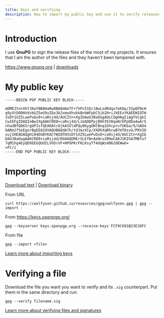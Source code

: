 ```yaml
---
title: Keys and verifying
description: How to import my public key and use it to verify releases
---
```


# Introduction
I use **GnuPG** to sign the release files of the most of my projects.
It ensures that I am the author of the files and they haven't been tampered with.

https://www.gnupg.org | [downloads](https://www.gnupg.org/download/index.html)


# My public key
```
-----BEGIN PGP PUBLIC KEY BLOCK-----

mDMEZtn+XhYJKwYBBAHaRw8BAQdAeTF+7VPv51D/iBwLodRdqo7eKQq/ISpQFNcH
q9yXtDO0HVdvbGZ5eG9uIDx3b2xmeXhvbkBnbWFpbC5jb20+iJkEExYKAEEWIQTH
3sDY1XZ5LwePuQv8+caRsj4d/AUCZtn+XgIbAwUJBaOagAULCQgHAgIiAgYVCgkI
CwIEFgIDAQIeBwIXgAAKCRD8+caRsj4d/LiGAQDPpjB9hfEV0qoNrEPpDDa4wAr5
nhadBfQ865rgUPIsfQEA0AtcOjkASVldPQy06ygOHlBnq1bhcprvfUKba/9/GAO4
OARm2f5eEgorBgEEAZdVAQUBAQdA7h/tdJmzXCp/XXDhXqRhcwB7mT0xvG/PRV3O
xujIHEADAQgHiH4EGBYKACYWIQTH3sDY1XZ5LwePuQv8+caRsj4d/AUCZtn+XgIb
DAUJBaOagAAKCRD8+caRsj4d/Kb0AQDRErSLEfW+AeNcu1RHwCA8JSKIhA7MBfu7
7qM1hg4EyQD9EEGQUdILVhDrVF+HPUPKrFKLKsyTf4dqWz4B62OEWwU=
=FC/i
-----END PGP PUBLIC KEY BLOCK-----
```

# Importing
[Download text](/resources/gpg/wolfyxon.txt) | [Download binary](/resources/gpg/wolfyxon.gpg)

From URL
```
curl https://wolfyxon.github.io/resources/gpg/wolfyxon.gpg | gpg --import -
```

From https://keys.openpgp.org/
```
gpg --keyserver keys.openpgp.org --receive-keys FCF9C691B23E1DFC
``` 

From file
```
gpg --import <file>
```

[Learn more about importing keys](https://www.gnupg.org/gph/en/manual/x56.html)

# Verifying a file
Download the file you want you want to verify and its `.sig` counterpart. Put them in the same directory and run: 
```
gpg --verify filename.sig
```

[Learn more about verifying files and signatures](https://www.gnupg.org/gph/en/manual/x135.html)
